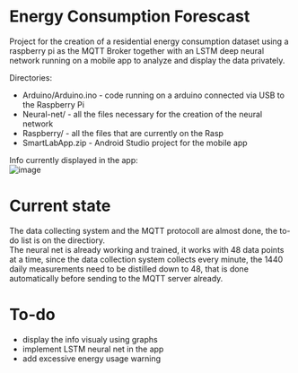 # Energy Consumption Forescast
Project for the creation of a residential energy consumption dataset using a raspberry pi as the MQTT Broker together with an LSTM deep neural network running on a mobile app to analyze and display the data privately.

Directories:  
- Arduino/Arduino.ino  - code running on a arduino connected via USB to the Raspberry Pi  
- Neural-net/  - all the files necessary for the creation of the neural network  
- Raspberry/  - all the files that are currently on the Rasp  
- SmartLabApp.zip  - Android Studio project for the mobile app

Info currently displayed in the app:  
![image](https://user-images.githubusercontent.com/94933775/167912463-8c51e367-5867-4091-b8d1-ef75dcd1cfb0.png)

# Current state
The data collecting system and the MQTT protocoll are almost done, the to-do list is on the directiory.  
The neural net is already working and trained, it works with 48 data points at a time, since the data collection system collects every minute, the 1440 daily measurements need to be distilled down to 48, that is done automatically before sending to the MQTT server already.

# To-do
- display the info visualy using graphs  
- implement LSTM neural net in the app  
- add excessive energy usage warning
